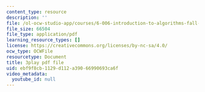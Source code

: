 ```yaml
---
content_type: resource
description: ''
file: /ol-ocw-studio-app/courses/6-006-introduction-to-algorithms-fall-2011/ebf9f8cb1129d112a39066990693ca6f_B7hVxCmfPtM.pdf
file_size: 66504
file_type: application/pdf
learning_resource_types: []
license: https://creativecommons.org/licenses/by-nc-sa/4.0/
ocw_type: OCWFile
resourcetype: Document
title: 3play pdf file
uid: ebf9f8cb-1129-d112-a390-66990693ca6f
video_metadata:
  youtube_id: null
---
```

